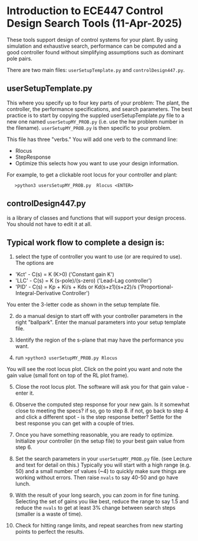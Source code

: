 # Introduction to ECE447 Control Design Search Tools   (11-Apr-2025)

These tools support design of control systems for your plant. By using simulation and exhaustive
search, performance can be computed and a good controller found
without simplifying assumptions such as dominant pole pairs.

There are two main files:  `userSetupTemplate.py` and `controlDesign447.py`.

## userSetupTemplate.py

This where you specify up to four key parts of your problem: The plant, the controller,
the performance specifications, and search parameters.
The best practice is to start by copying the suppled userSetupTemplate.py file
to a new one named `userSetupMY_PROB.py` (i.e. use the hw problem number in the filename).
`userSetupMY_PROB.py`
is then specific to your problem.

This file has three "verbs."  You will add one verb to the command line:
- Rlocus
- StepResponse
- Optimize
this selects how you want to use your design information.

For example, to get a clickable root locus for your controller and plant:

       >python3 usersSetupMY_PROB.py  Rlocus <ENTER>

## controlDesign447.py

is a library of classes and functions that will support your design process. You should not have to edit it at all.

## Typical work flow to complete a design is:

1. select the type of controller you want to use (or are required to use).  The options
are

 - 'Kct' -  C(s) = K (K>0)              ('Constant gain K')
 - 'LLC' -  C(s) = K (s-pole)/(s-zero)  ('Lead-Lag controller')
 - 'PID' -  C(s) = Kp + Ki/s + Kds  or Kd(s+z1)(s+z2)/s    ('Proportional-Integral-Derivative Controller')
 
You enter the 3-letter code as shown in the setup template file.

2. do a manual design to start off with your controller parameters
in the right "ballpark". Enter the manual parameters into your setup template file.

3. Identify the region of the s-plane that may have the performance you want.

4. run `>python3 userSetupMY_PROB.py Rlocus`

You will see the root locus plot.    Click on the point you want and note
the gain value (small font on top of the RL plot frame).

5. Close the root locus plot.  The software will ask you for that gain value - enter it.

6. Observe the computed step response for your new gain.   Is it somewhat close to meeting the specs?
if so, go to step 8.
if not, go back to step 4 and click a different spot - is the step response better?
Settle for the best response you can get with a couple of tries.

7. Once you have something reasonable, you are ready to optimize.
Initialize your controller (in the setup file) to your best gain value from step 6.

8. Set the search parameters in your `userSetupMY_PROB.py` file. (see Lecture and text for detail on this.)
Typically you will start with a high range (e.g. 50) and a small number of values (~4) to quickly
make sure things are working without errors.   Then raise `nvals` to say 40-50 and go have lunch.

9. With the result of your long search, you can zoom in for fine tuning.  Selecting the set of gains
you like best, reduce the range to say 1.5 and reduce the `nvals` to get at least 3%  change
between search steps (smaller is a waste of time).

10. Check for hitting range limits, and repeat searches from new starting points to perfect the results.


